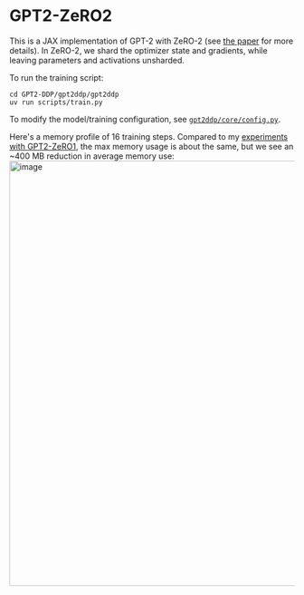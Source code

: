 # GPT2-ZeRO2

This is a JAX implementation of GPT-2 with ZeRO-2 (see [the paper](https://arxiv.org/pdf/1910.02054) for more details). In ZeRO-2, we shard the optimizer state and gradients, while leaving parameters and activations unsharded.

To run the training script:
```
cd GPT2-DDP/gpt2ddp/gpt2ddp
uv run scripts/train.py
```

To modify the model/training configuration, see [`gpt2ddp/core/config.py`](gpt2ddp/core/config.py).

Here's a memory profile of 16 training steps. Compared to my [experiments with GPT2-ZeRO1](https://github.com/TheBatmanofButler/gpt2-zero1), the max memory usage is about the same, but we see an ~400 MB reduction in average memory use:
<img width="1143" height="750" alt="image" src="https://github.com/user-attachments/assets/a695d072-3562-4b98-9c3d-083aee693d3b" />
